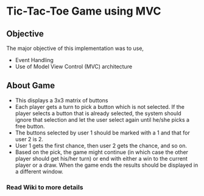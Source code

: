 # **Tic-Tac-Toe Game using MVC**

## Objective
The major objective of this implementation was to use,
* Event Handling
* Use of Model View Control (MVC) architecture

## About Game
* This displays a 3x3 matrix of buttons
* Each player gets a turn to pick a button which is not selected. If the player selects a button that is already selected, the system should ignore that selection and let the user select again until he/she picks a free button.
* The buttons selected by user 1 should be marked with a 1 and that for user 2 is 2.
* User 1 gets the first chance, then user 2 gets the chance, and so on.
* Based on the pick, the game might continue (in which case the other player should get his/her turn) or end with either a win to the current player or a draw. When the game ends the results should be displayed in a different window.

### Read Wiki to more details
